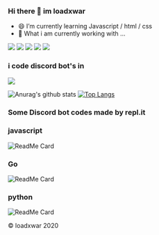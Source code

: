 ### Hi there 👋 im loadxwar
- 😄 I’m currently learning Javascript / html / css
- 🔭 What i am currently working with ...
<img src="https://img.shields.io/badge/node.js%20-%2343853D.svg?&style=for-the-badge&logo=node.js&logoColor=white"/>
<img src="https://img.shields.io/badge/heroku%20-%23430098.svg?&style=for-the-badge&logo=heroku&logoColor=white"/>
   <img src="https://img.shields.io/badge/javascript%20-%23323330.svg?&style=for-the-badge&logo=javascript&logoColor=%23F7DF1E"/> <img src="https://img.shields.io/badge/html5%20-%23E34F26.svg?&style=for-the-badge&logo=html5&logoColor=white"/> <img src="https://img.shields.io/badge/css%20-%231572B6.svg?&style=for-the-badge&logo=css&logoColor=white"/> 
<p>

### i code discord bot's in
<img src="https://img.shields.io/badge/discord.js%20-%23323330.svg?&style=for-the-badge&logo=discord.js&logoColor=%23F7DF1E"/>



<!--
**LoadxWar/loadxwar** is a ✨ _special_ ✨ repository because its `README.md` (this file) appears on your GitHub profile.

Here are some ideas to get you started:

- 🔭 I’m currently working on ...
- 🌱 I’m currently learning ...
- 👯 I’m looking to collaborate on ...
- 🤔 I’m looking for help with ...
- 💬 Ask me about ...
- 📫 How to reach me: ...
- 😄 Pronouns: ...
- ⚡ Fun fact: ...
-->
![Anurag's github stats](https://github-readme-stats.vercel.app/api?username=LoadxWar&show_icons=true)
[![Top Langs](https://github-readme-stats.vercel.app/api/top-langs/?username=LoadxWar&langs_count=8)](https://github.com/anuraghazra/github-readme-stats)

### Some Discord bot codes made by repl.it

### javascript 
![ReadMe Card](https://github-readme-stats.vercel.app/api/pin/?username=LoadxWar&repo=discord-js--12.2.0)
### Go 
![ReadMe Card](https://github-readme-stats.vercel.app/api/pin/?username=LoadxWar&repo=discord-go-bot)
### python 
![ReadMe Card](https://github-readme-stats.vercel.app/api/pin/?username=LoadxWar&repo=Discord.py-simple-starter-1.3.4)

 © loadxwar 2020
